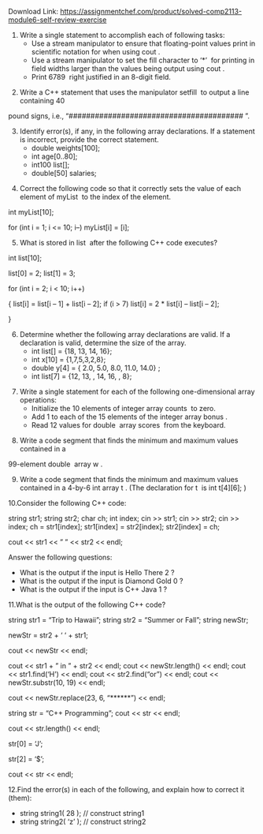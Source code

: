 Download Link: https://assignmentchef.com/product/solved-comp2113-module6-self-review-exercise
<br>



<ol>

 <li>Write a single statement to accomplish each of following tasks:

  <ul>

   <li>Use a stream manipulator to ensure that floating-point values print in scientific notation for when using cout​ ​.</li>

   <li>Use a stream manipulator to set the fill character to ‘*’​ ​ for printing in field widths larger than the values being output using cout​   ​.</li>

   <li>Print 6789​ ​ right justified in an 8-digit field.</li>

  </ul></li>

</ol>




<ol start="2">

 <li>Write a C++ statement that uses the manipulator setfill​ ​ to output a line containing 40</li>

</ol>

pound signs, i.e., “########################################​ ​”.




<ol start="3">

 <li>Identify error(s), if any, in the following array declarations. If a statement is incorrect, provide the correct statement.

  <ul>

   <li>double weights[100];</li>

   <li>int age[0..80];</li>

   <li>int100 list[];</li>

   <li>double[50] salaries;</li>

  </ul></li>

</ol>




<ol start="4">

 <li>Correct the following code so that it correctly sets the value of each element of myList​ ​ to the index of the element.</li>

</ol>




int myList[10];

for (int i = 1; i &lt;= 10; i–) myList[i] = [i];




<ol start="5">

 <li>What is stored in list​ ​ after the following C++ code executes?</li>

</ol>




int list[10];

list[0] = 2; list[1] = 3;

for (int i = 2; i &lt; 10; i++)

{ list[i] = list[i – 1] + list[i – 2];  if (i &gt; 7) list[i] = 2 * list[i] – list[i – 2];

}

<ol start="6">

 <li>Determine whether the following array declarations are valid. If a declaration is valid, determine the size of the array.

  <ul>

   <li>int list[] = {18, 13, 14, 16};</li>

   <li>int x[10] = {1,7,5,3,2,8};</li>

   <li>double y[4] = { 2.0, 5.0, 8.0, 11.0, 14.0} ;</li>

   <li>int list[7] = {12, 13, , 14, 16, , 8};</li>

  </ul></li>

</ol>




<ol start="7">

 <li>Write a single statement for each of the following one-dimensional array operations:

  <ul>

   <li>Initialize the 10 elements of integer array counts​ ​ to zero.</li>

   <li>Add 1 to each of the 15 elements of the integer array bonus​ ​.</li>

   <li>Read 12 values for double​ ​ array scores​  ​ from the keyboard.</li>

  </ul></li>

</ol>

<ol start="8">

 <li>Write a code segment that finds the minimum and maximum values contained in a</li>

</ol>

99-element double​ ​ array w​ ​.




<ol start="9">

 <li>Write a code segment that finds the minimum and maximum values contained in a 4-by-6 int​ array t​ ​. (The declaration for t​ ​ is int t[4][6];​   ​)</li>

</ol>




10.Consider the following C++ code:




string str1; string str2; char ch; int index; cin &gt;&gt; str1; cin &gt;&gt; str2; cin &gt;&gt; index; ch = str1[index]; str1[index] = str2[index]; str2[index] = ch;

cout &lt;&lt; str1 &lt;&lt; ” ” &lt;&lt; str2 &lt;&lt; endl;




Answer the following questions:

<ul>

 <li>What is the output if the input is Hello There 2​ ​?</li>

 <li>What is the output if the input is Diamond Gold 0​ ​?</li>

 <li>What is the output if the input is C++ Java 1​ ​?</li>

</ul>




11.What is the output of the following C++ code?




string str1 = “Trip to Hawaii”; string str2 = “Summer or Fall”; string newStr;

newStr = str2 + ‘ ‘ + str1;

cout &lt;&lt; newStr &lt;&lt; endl;

cout &lt;&lt; str1 + ” in ” + str2 &lt;&lt; endl; cout &lt;&lt; newStr.length() &lt;&lt; endl; cout &lt;&lt; str1.find(‘H’) &lt;&lt; endl; cout &lt;&lt; str2.find(“or”) &lt;&lt; endl; cout &lt;&lt; newStr.substr(10, 19) &lt;&lt; endl;

cout &lt;&lt; newStr.replace(23, 6, “******”) &lt;&lt; endl;

string str = “C++ Programming”; cout &lt;&lt; str &lt;&lt; endl;

cout &lt;&lt; str.length() &lt;&lt; endl;

str[0] = ‘J’;

str[2] = ‘$’;




cout &lt;&lt; str &lt;&lt; endl;




12.Find the error(s) in each of the following, and explain how to correct it (them):

<ul>

 <li>string string1( 28 ); // construct string1</li>

 <li>string string2( ‘z’ ); // construct string2</li>

</ul>